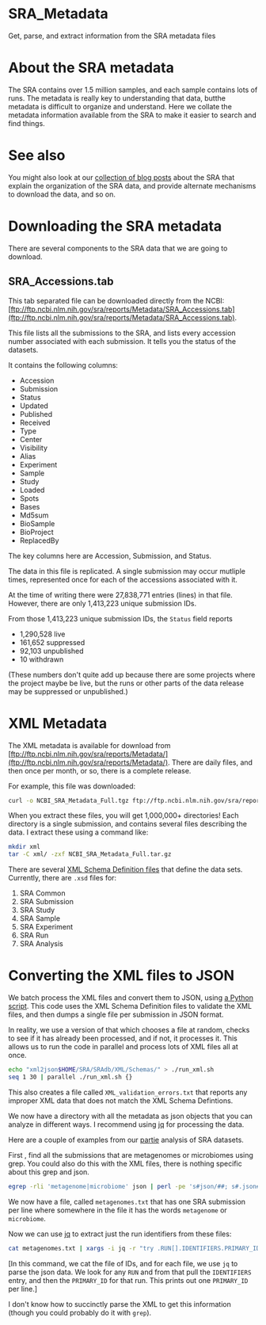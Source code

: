 # SRA_Metadata
Get, parse, and extract information from the SRA metadata files

# About the SRA metadata

The SRA contains over 1.5 million samples, and each sample contains lots of runs. The metadata is really key to understanding that data, butthe metadata is difficult to organize and understand. Here we collate the metadata information available from the SRA to make it easier to search and find things.

# See also

You might also look at our [collection of blog posts](https://edwards.sdsu.edu/research/sra) about the SRA that explain the organization of the SRA data, and provide alternate mechanisms to download the data, and so on.

# Downloading the SRA metadata

There are several components to the SRA data that we are going to download.

## SRA_Accessions.tab

This tab separated file can be downloaded directly from the NCBI: [ftp://ftp.ncbi.nlm.nih.gov/sra/reports/Metadata/SRA_Accessions.tab](ftp://ftp.ncbi.nlm.nih.gov/sra/reports/Metadata/SRA_Accessions.tab). 

This file lists all the submissions to the SRA, and lists every accession number associated with each submission. It tells you the status of the datasets.

It contains the following columns:

* Accession
* Submission
* Status
* Updated
* Published
* Received
* Type
* Center
* Visibility
* Alias
* Experiment
* Sample
* Study
* Loaded
* Spots
* Bases
* Md5sum
* BioSample
* BioProject
* ReplacedBy

The key columns here are Accession, Submission, and Status.

The data in this file is replicated. A single submission may occur mutliple times, represented once for each of the accessions associated with it.

At the time of writing there were 27,838,771 entries (lines) in that file. However, there are only 1,413,223 unique submission IDs. 

From those 1,413,223 unique submission IDs, the `Status` field reports

* 1,290,528 live
* 161,652 suppressed
* 92,103 unpublished
* 10 withdrawn

(These numbers don't quite add up because there are some projects where the project maybe be live, but the runs or other parts of the data release may be suppressed or unpublished.)

# XML Metadata

The XML metadata is available for download from [ftp://ftp.ncbi.nlm.nih.gov/sra/reports/Metadata/](ftp://ftp.ncbi.nlm.nih.gov/sra/reports/Metadata/). There are daily files, and then once per month, or so, there is a complete release. 

For example, this file was downloaded:

```bash
curl -o NCBI_SRA_Metadata_Full.tgz ftp://ftp.ncbi.nlm.nih.gov/sra/reports/Metadata/NCBI_SRA_Metadata_Full_20180205.tar.gz
```

When you extract these files, you will get 1,000,000+ directories! Each directory is a single submission, and contains several files describing the data. I extract these using a command like: 

```bash
mkdir xml
tar -C xml/ -zxf NCBI_SRA_Metadata_Full.tar.gz
```

There are several [XML Schema Definition files](https://trace.ncbi.nlm.nih.gov/Traces/sra/sra.cgi?view=xml_schemas) that define the data sets. Currently, there are `.xsd` files for:

1. SRA Common
2. SRA Submission
3. SRA Study
4. SRA Sample
5. SRA Experiment
6. SRA Run
7. SRA Analysis

# Converting the XML files to JSON

We batch process the XML files and convert them to JSON, using [a Python script](xml2json/xml2json.py). This code uses the XML Schema Definition files to validate the XML files, and then dumps a single file per submission in JSON format.

In reality, we use a version of that which chooses a file at random, checks to see if it has already been processed, and if not, it processes it. This allows us to run the code in parallel and process lots of XML files all at once.

```bash
echo "xml2json$HOME/SRA/SRAdb/XML/Schemas/" > ./run_xml.sh
seq 1 30 | parallel ./run_xml.sh {}
```

This also creates a file called `XML_validation_errors.txt` that reports any improper XML data that does not match the XML Schema Defintions. 

We now have a directory with all the metadata as json objects that you can analyze in different ways. I recommend using [jq](https://stedolan.github.io/jq/) for processing the data.

Here are a couple of examples from our [partie](https://github.com/linsalrob/partie) analysis of SRA datasets.

First , find all the submissions that are metagenomes or microbiomes using grep. You could also do this with the XML files, there is nothing specific about this grep and json.

```bash
egrep -rli 'metagenome|microbiome' json | perl -pe 's#json/##; s#.json##' > metagenomes.txt 
```

We now have a file, called `metagenomes.txt` that has one SRA submission per line where somewhere in the file it has the words `metagenome` or `microbiome`.

Now we can use [jq](https://stedolan.github.io/jq/) to extract just the run identifiers from these files:

```bash
cat metagenomes.txt | xargs -i jq -r "try .RUN[].IDENTIFIERS.PRIMARY_ID" json/{}.json > metagenome_runs.txt
```

[In this command, we cat the file of IDs, and for each file, we use `jq` to parse the json data. We look for any `RUN` and from that pull the `IDENTIFIERS` entry, and then the `PRIMARY_ID` for that run. This prints out one `PRIMARY_ID` per line.] 

I don't know how to succinctly parse the XML to get this information (though you could probably do it with `grep`).



